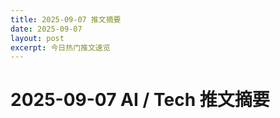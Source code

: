 ```yaml
---
title: 2025-09-07 推文摘要
date: 2025-09-07
layout: post
excerpt: 今日热门推文速览
---
```


# 2025-09-07 AI / Tech 推文摘要

